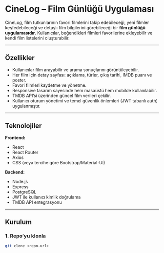 # CineLog – Film Günlüğü Uygulaması

CineLog, film tutkunlarının favori filmlerini takip edebileceği, yeni filmler keşfedebileceği ve detaylı film bilgilerini görebileceği bir **film günlüğü uygulamasıdır**. Kullanıcılar, beğendikleri filmleri favorilerine ekleyebilir ve kendi film listelerini oluşturabilir.

---

## Özellikler

- Kullanıcılar film arayabilir ve arama sonuçlarını görüntüleyebilir.
- Her film için detay sayfası: açıklama, türler, çıkış tarihi, IMDB puanı ve poster.
- Favori filmleri kaydetme ve yönetme.
- Responsive tasarım sayesinde hem masaüstü hem mobilde kullanılabilir.
- TMDB API’si üzerinden güncel film verileri çekilir.
- Kullanıcı oturum yönetimi ve temel güvenlik önlemleri (JWT tabanlı auth) uygulanmıştır.

---

## Teknolojiler

**Frontend:**
- React
- React Router
- Axios
- CSS (veya tercihe göre Bootstrap/Material-UI)

**Backend:**
- Node.js
- Express
- PostgreSQL
- JWT ile kullanıcı kimlik doğrulama
- TMDB API entegrasyonu

---

## Kurulum

### 1. Repo’yu klonla
```bash
git clone <repo-url>
